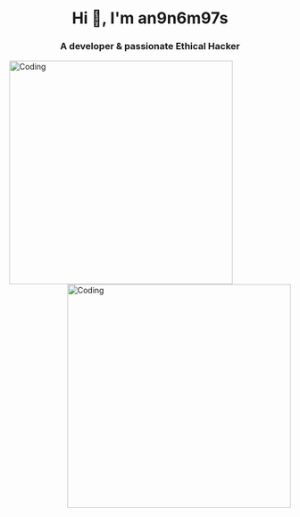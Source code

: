 <h1 align="center">Hi 👋, I'm an9n6m97s</h1>
<h3 align="center">A developer & passionate Ethical Hacker</h3>

<img align="left" alt="Coding" width="400" src="https://redlife.ro/images/Ethical_Hacker.gif">
<img align="right" alt="Coding" width="400" src="https://redlife.ro/images/Ethical_Hacker2.gif">

